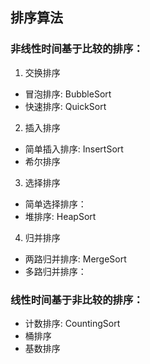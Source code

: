 ## 排序算法

### 非线性时间基于比较的排序：
1. 交换排序
* 冒泡排序: BubbleSort
* 快速排序: QuickSort

2. 插入排序
* 简单插入排序: InsertSort
* 希尔排序

3. 选择排序
* 简单选择排序：
* 堆排序: HeapSort

4. 归并排序
* 两路归并排序: MergeSort
* 多路归并排序：

### 线性时间基于非比较的排序：
* 计数排序: CountingSort
* 桶排序
* 基数排序



